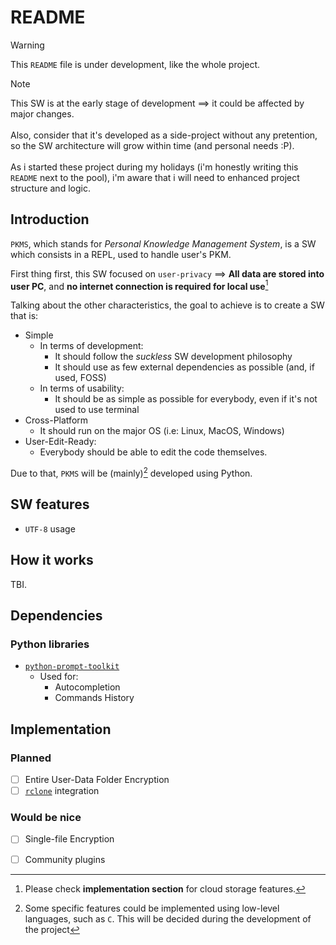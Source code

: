 # README

> [!WARNING]
> This `README` file is under development, like the whole project.

> [!NOTE] 
> This SW is at the early stage of development ⟹ it could be affected by major changes. <br/><br/>
> Also, consider that it's developed as a side-project without any pretention, so the SW architecture will grow within time (and personal needs :P). <br/><br/>
> As i started these project during my holidays (i'm honestly writing this `README` next to the pool), i'm aware that i will need to enhanced project structure and logic.

## Introduction

`PKMS`, which stands for *Personal Knowledge Management System*, is a SW which consists in a REPL, used to handle user's PKM.

First thing first, this SW focused on `user-privacy` ⟹ **All data are stored into user PC**, and **no internet connection is required for local use**[^1] 

Talking about the other characteristics, the goal to achieve is to create a SW that is:

- Simple 
    - In terms of development: 
        - It should follow the *suckless* SW development philosophy
        - It should use as few external dependencies as possible (and, if used, FOSS)
    - In terms of usability: 
        - It should be as simple as possible for everybody, even if it's not used to use terminal
- Cross-Platform
    - It should run on the major OS (i.e: Linux, MacOS, Windows)
- User-Edit-Ready:
    - Everybody should be able to edit the code themselves. 

Due to that, `PKMS` will be (mainly)[^2] developed using Python.

## SW features

- `UTF-8` usage 

## How it works

TBI.

## Dependencies

### Python libraries

- [`python-prompt-toolkit`](https://github.com/prompt-toolkit/python-prompt-toolkit)
    - Used for:
        - Autocompletion
        - Commands History

## Implementation

### Planned

- [ ] Entire User-Data Folder Encryption
- [ ] [`rclone`](https://rclone.org/) integration

### Would be nice

- [ ] Single-file Encryption
- [ ] Community plugins
 

[^1]: Please check **implementation section** for cloud storage features.
[^2]: Some specific features could be implemented using low-level languages, such as `C`. This will be decided during the development of the project